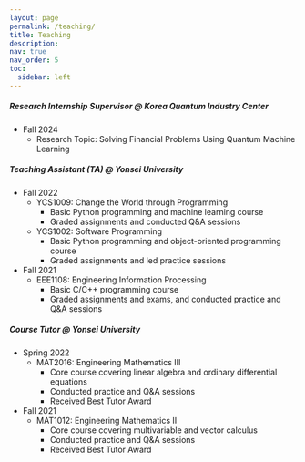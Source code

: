 ```yaml
---
layout: page
permalink: /teaching/
title: Teaching
description:
nav: true
nav_order: 5
toc:
  sidebar: left
---
```


##### Research Internship Supervisor @ Korea Quantum Industry Center
- Fall 2024
  - Research Topic: Solving Financial Problems Using Quantum Machine Learning
  
##### Teaching Assistant (TA) @ Yonsei University
- Fall 2022
  - YCS1009: Change the World through Programming
    - Basic Python programming and machine learning course
    - Graded assignments and conducted Q&A sessions
  - YCS1002: Software Programming
    - Basic Python programming and object-oriented programming course
    - Graded assignments and led practice sessions
- Fall 2021
  - EEE1108: Engineering Information Processing
    - Basic C/C++ programming course
    - Graded assignments and exams, and conducted practice and Q&A sessions

##### Course Tutor @ Yonsei University
- Spring 2022
  - MAT2016: Engineering Mathematics III
    - Core course covering linear algebra and ordinary differential equations
    - Conducted practice and Q&A sessions
    - Received Best Tutor Award
- Fall 2021
  - MAT1012: Engineering Mathematics II
    - Core course covering multivariable and vector calculus
    - Conducted practice and Q&A sessions
    - Received Best Tutor Award